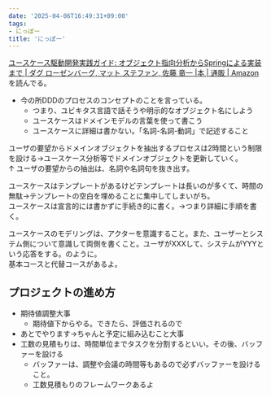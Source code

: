 ```yaml
---
date: '2025-04-06T16:49:31+09:00'
tags:
- にっぽー
title: 'にっぽー'
---
```

[ユースケース駆動開発実践ガイド: オブジェクト指向分析からSpringによる実装まで | ダグ ローゼンバーグ, マット ステファン, 佐藤 竜一 |本 | 通販 | Amazon](https://www.amazon.co.jp/%E3%83%A6%E3%83%BC%E3%82%B9%E3%82%B1%E3%83%BC%E3%82%B9%E9%A7%86%E5%8B%95%E9%96%8B%E7%99%BA%E5%AE%9F%E8%B7%B5%E3%82%AC%E3%82%A4%E3%83%89-OOP-Foundations-%E3%83%80%E3%82%B0%E3%83%BB%E3%83%AD%E3%83%BC%E3%82%BC%E3%83%B3%E3%83%90%E3%83%BC%E3%82%B0/dp/4798114456)を読んでる。  
<!--more-->
- 今の所DDDのプロセスのコンセプトのことを言っている。
  - つまり、ユビキタス言語で話そうや明示的なオブジェクト名にしよう
  - ユースケースはドメインモデルの言葉を使って書こう
  - ユースケースに詳細は書かない。「名詞-名詞-動詞」で記述すること

ユーザの要望からドメインオブジェクトを抽出するプロセスは2時間という制限を設ける→ユースケース分析等でドメインオブジェクトを更新していく。  
↑
ユーザの要望からの抽出は、名詞や名詞句を抜き出す。  

ユースケースはテンプレートがあるけどテンプレートは長いのが多くて、時間の無駄→テンプレートの空白を埋めることに集中してしまいがち。  
ユースケースは宣言的には書かずに手続き的に書く。→つまり詳細に手順を書く。  

ユースケースのモデリングは、アクターを意識すること。また、ユーザーとシステム側について意識して両側を書くこと。ユーザがXXXして、システムがYYYという応答をする。のように。  
基本コースと代替コースがあるよ。


## プロジェクトの進め方
- 期待値調整大事
  - 期待値下からやる。できたら、評価されるので
- あとでやります→ちゃんと予定に組み込むこと大事
- 工数の見積もりは、時間単位までタスクを分割するといい。その後、バッファーを設ける
  - バッファーは、調整や会議の時間等もあるので必ずバッファーを設けること。
  - 工数見積もりのフレームワークあるよ
